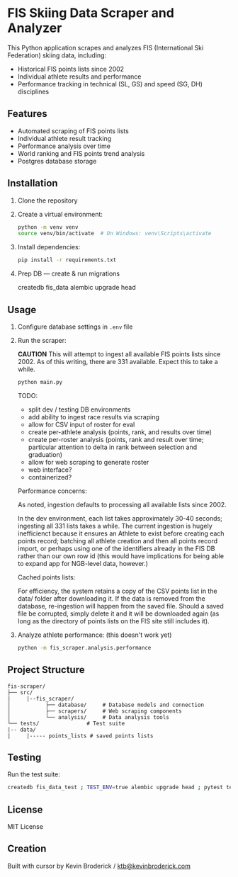 # FIS Skiing Data Scraper and Analyzer

This Python application scrapes and analyzes FIS (International Ski Federation) skiing data, including:
- Historical FIS points lists since 2002
- Individual athlete results and performance
- Performance tracking in technical (SL, GS) and speed (SG, DH) disciplines

## Features

- Automated scraping of FIS points lists
- Individual athlete result tracking
- Performance analysis over time
- World ranking and FIS points trend analysis
- Postgres database storage

## Installation

1. Clone the repository
2. Create a virtual environment:
   ```bash
   python -m venv venv
   source venv/bin/activate  # On Windows: venv\Scripts\activate
   ```
3. Install dependencies:
   ```bash
   pip install -r requirements.txt
   ```
4. Prep DB — create & run migrations

   createdb fis_data
   alembic upgrade head

## Usage

1. Configure database settings in `.env` file
2. Run the scraper:

   **CAUTION**
   This will attempt to ingest all available FIS points lists since 2002. As of this writing, there
   are 331 available. Expect this to take a while.
   ```bash
   python main.py
   ```

   TODO:
      - split dev / testing DB environments
      - add ability to ingest race results via scraping
      - allow for CSV input of roster for eval
      - create per-athlete analysis (points, rank, and results over time)
      - create per-roster analysis (points, rank and result over time; particular   attention to delta in rank between selection and graduation)
      - allow for web scraping to generate roster
      - web interface?
      - containerized?

   Performance concerns:

      As noted, ingestion defaults to processing all available lists since 2002.
      
      In the dev environment, each list takes approximately 30-40 seconds; ingesting all 331 lists takes a while. The current ingestion is hugely inefficienct because it ensures an Athlete to exist before creating each points record; batching all athlete creation and then all points record import, or perhaps using one of the identifiers already in the FIS DB rather than our own row id (this would have implications for being able to expand app for NGB-level data, however.)

   Cached points lists:

      For efficiency, the system retains a copy of the CSV points list in the data/ folder after downloading it. If the data is removed from the database, re-ingestion will happen from the saved file. Should a saved file be corrupted, simply delete it and it will be downloaded again (as long as the directory of points lists on the FIS site still includes it).

3. Analyze athlete performance: (this doesn't work yet)
   ```bash
   python -m fis_scraper.analysis.performance
   ```

## Project Structure

```
fis-scraper/
├── src/
|     |--fis_scraper/
│           ├── database/     # Database models and connection
│           ├── scrapers/     # Web scraping components
│           └── analysis/     # Data analysis tools
└── tests/               # Test suite
|-- data/
|     |----- points_lists # saved points lists
```

## Testing

Run the test suite:
```bash
createdb fis_data_test ; TEST_ENV=true alembic upgrade head ; pytest tests/
```

## License

MIT License 

## Creation

Built with cursor by Kevin Broderick / ktb@kevinbroderick.com